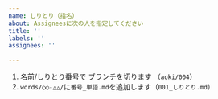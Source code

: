 ```yaml
---
name: しりとり（指名）
about: Assigneesに次の人を指定してください
title: ''
labels: ''
assignees: ''

---
```


<!-- Assigneesに次の人を指定してください-->
1. 名前/しりとり番号で ブランチを切ります （`aoki/004`）
2. `words/○○-△△/`に`番号_単語.md`を追加します（`001_しりとり.md`）
